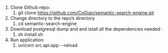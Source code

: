 1. Clone Github repo:
   1. git clone https://github.com/CoGian/semantic-search-engine.git
2. Change directory to the repo’s directory
   1. cd semantic-search-engine
3. Download postgresql dump and and istall all the dependencies needed :
   1. sh install.sh
4. Run application:
   1. uvicorn src.api:app --reload

